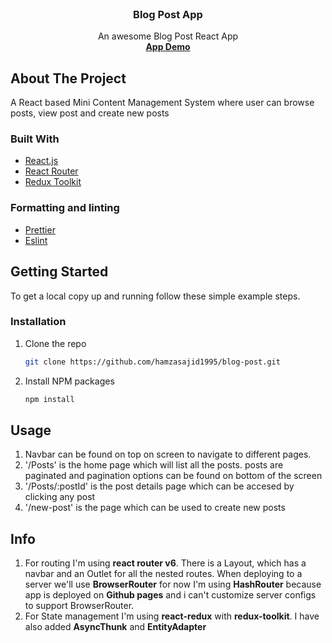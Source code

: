 <div id="top"></div>

<!-- PROJECT LOGO -->
<br />
<div align="center">

  <h3 align="center">Blog Post App</h3>

  <p align="center">
    An awesome Blog Post React App
     <br />
    <a href="https://hamzasajid1995.github.io/blog-post/"><strong>App Demo</strong></a>
    <br />
  </p>
</div>



<!-- ABOUT THE PROJECT -->
## About The Project

A React based Mini Content Management System where user can browse posts, view post and create new posts

### Built With

* [React.js](https://reactjs.org/)
* [React Router](https://reactrouter.com/)
* [Redux Toolkit](https://redux-toolkit.js.org/)

### Formatting and linting

* [Prettier](https://prettier.io/)
* [Eslint](https://eslint.org/)

<!-- GETTING STARTED -->
## Getting Started

To get a local copy up and running follow these simple example steps.

### Installation


1. Clone the repo
   ```sh
   git clone https://github.com/hamzasajid1995/blog-post.git
   ```
2. Install NPM packages
   ```sh
   npm install
   ```

<!-- USAGE EXAMPLES -->
## Usage

1. Navbar can be found on top on screen to navigate to different pages.
2. '/Posts' is the home page which will list all the posts. posts are paginated and pagination options can be found on bottom of the screen
3. '/Posts/:postId' is the post details page which can be accesed by clicking any post
4. '/new-post' is the page which can be used to create new posts



<!-- App development Info -->
## Info

1. For routing I'm using <b>react router v6</b>. There is a Layout, which has a navbar and an Outlet for all the nested routes. When deploying to a server we'll use <b>BrowserRouter</b> for now I'm using <b>HashRouter</b> because app is deployed on <b>Github pages</b> and i can't customize server configs to support BrowserRouter.
2. For State management I'm using <b>react-redux</b> with <b>redux-toolkit</b>. I have also added <b>AsyncThunk</b> and <b>EntityAdapter</b>
